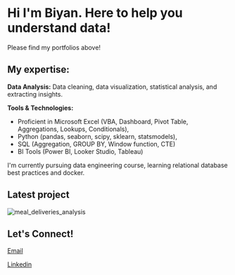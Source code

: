 # Hi I'm Biyan. Here to help you understand data!
Please find my portfolios above!

## My expertise:
**Data Analysis:** 
Data cleaning, data visualization, statistical analysis, and extracting insights.

**Tools & Technologies:**
- Proficient in Microsoft Excel (VBA, Dashboard, Pivot Table, Aggregations, Lookups, Conditionals),
- Python (pandas, seaborn, scipy, sklearn, statsmodels), 
- SQL (Aggregation, GROUP BY, Window function, CTE)
- BI Tools (Power BI, Looker Studio, Tableau)

I'm currently pursuing data engineering course, learning relational database best practices and docker.

## Latest project
![meal_deliveries_analysis](./project/meal_deliveries_analysis)

## Let's Connect!
[Email](mailto:biyan.bahtiar@gmail.com)

[Linkedin](https://www.linkedin.com/in/biyan-bahtiar-ramadhan/)



